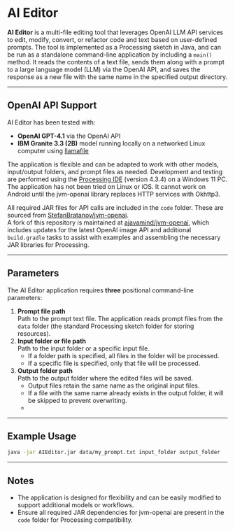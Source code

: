 # AI Editor

**AI Editor** is a multi-file editing tool that leverages OpenAI LLM API services to edit, modify, convert, or refactor code and text based on user-defined prompts.
The tool is implemented as a Processing sketch in Java, and can be run as a standalone command-line application by including a `main()` method. It reads the contents of a text file, sends them along with a prompt to a large language model (LLM) via the OpenAI API, and saves the response as a new file with the same name in the specified output directory.

---
## OpenAI API Support
AI Editor has been tested with:
- **OpenAI GPT-4.1** via the OpenAI API
- **IBM Granite 3.3 (2B)** model running locally on a networked Linux computer using [llamafile](https://github.com/Mozilla-Ocho/llamafile)

The application is flexible and can be adapted to work with other models, input/output folders, and prompt files as needed. Development and testing are performed using the [Processing IDE](https://processing.org/download) (version 4.3.4) on a Windows 11 PC. The application has not been tried on Linux or iOS. It cannot work on Android until the jvm-openai library replaces HTTP services with Okhttp3.

All required JAR files for API calls are included in the `code` folder. These are sourced from [StefanBratanov/jvm-openai](https://github.com/StefanBratanov/jvm-openai).  
A fork of this repository is maintained at [ajavamind/jvm-openai](https://github.com/ajavamind/jvm-openai), which includes updates for the latest OpenAI image API and additional `build.gradle` tasks to assist with examples and assembling the necessary JAR libraries for Processing.

---
## Parameters
The AI Editor application requires **three** positional command-line parameters:
1. **Prompt file path**  
   Path to the prompt text file. The application reads prompt files from the `data` folder (the standard Processing sketch folder for storing resources).
2. **Input folder or file path**  
   Path to the input folder or a specific input file.  
   - If a folder path is specified, all files in the folder will be processed.
   - If a specific file is specified, only that file will be processed.
3. **Output folder path**  
   Path to the output folder where the edited files will be saved.  
   - Output files retain the same name as the original input files.
   - If a file with the same name already exists in the output folder, it will be skipped to prevent overwriting.
   - 
---
## Example Usage
```sh
java -jar AIEditor.jar data/my_prompt.txt input_folder output_folder
```

---
## Notes
- The application is designed for flexibility and can be easily modified to support additional models or workflows.
- Ensure all required JAR dependencies for jvm-openai are present in the `code` folder for Processing compatibility.
